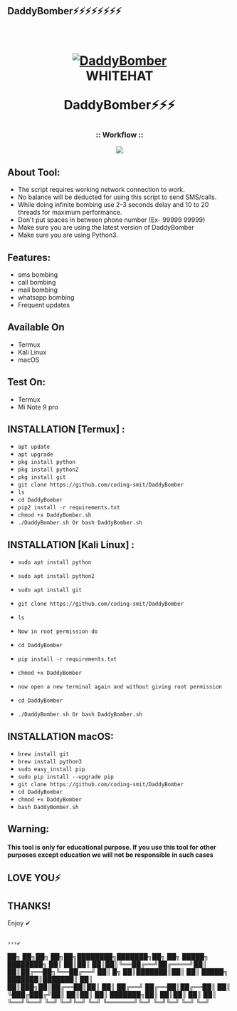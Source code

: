 ## DaddyBomber⚡⚡⚡⚡⚡⚡⚡⚡

<h1 align="center">
  <br>
  <a href="https://github.com/coding-smit/DaddyBomber"><img src="https://horoshop.ua/content/images/16/kak-sdelat-chtoby-pisma-ne-popadali-v-spam-11248663734326.jpg" alt="DaddyBomber"></a>
  <br>
  WHITEHAT 
  
  DaddyBomber⚡⚡⚡
  
</h1>



##

<h3 align="center">
:: Workflow ::
</h3>
<p align="center">
<img src="https://images.prismic.io/pepipost/e3269b46-fa9c-4a6f-945a-eccc268cd2dd_types+of+emails+scam.gif?auto=compress,format"/>
</p>
 

## About Tool:

- The script requires working network connection to work.
- No balance will be deducted for using this script to send SMS/calls.
- While doing infinite bombing use 2-3 seconds delay and 10 to 20 threads for maximum performance.
- Don't put spaces in between phone number (Ex- 99999 99999)
- Make sure you are using the latest version of DaddyBomber
- Make sure you are using Python3.

## Features:

- sms bombing
- call bombing
- mail bombing
- whatsapp bombing
- Frequent updates

## Available On
- Termux
- Kali Linux
- macOS


## Test On:
- Termux
- Mi Note 9 pro

## INSTALLATION [Termux] :

* `apt update`
* `apt upgrade`
* `pkg install python`
* `pkg install python2`
* `pkg install git`
* `git clone https://github.com/coding-smit/DaddyBomber`
* `ls`
* `cd DaddyBomber`
* `pip2 install -r requirements.txt`
* `chmod +x DaddyBomber.sh`
* `./DaddyBomber.sh Or bash DaddyBomber.sh`

## INSTALLATION [Kali Linux] :

* `sudo apt install python`
* `sudo apt install python2`
* `sudo apt install git`
* `git clone https://github.com/coding-smit/DaddyBomber`
* `ls`
* `Now in root permission do`
* `cd DaddyBomber`
* `pip install -r requirements.txt`
* `chmod +x DaddyBomber`

* `now open a new terminal again and without giving root permission` 
* `cd DaddyBomber`
* `./DaddyBomber.sh Or bash DaddyBomber.sh`

## INSTALLATION macOS:

* `brew install git`
* `brew install python3`
* `sudo easy_install pip`
* `sudo pip install --upgrade pip`
* `git clone https://github.com/coding-smit/DaddyBomber`
* `cd DaddyBomber`
* `chmod +x DaddyBomber`
* `bash DaddyBomber.sh`


## Warning:
#### This tool is only for educational purpose. If you use this tool for other purposes except education we will not be responsible in such cases
  
  

## LOVE YOU⚡

  



 ## THANKS!  
   Enjoy ✔
 ## 
    ⚡⚡⚡✔
    
██╗    ██╗██╗  ██╗██╗████████╗███████╗██╗  ██╗ █████╗ ████████╗
██║    ██║██║  ██║██║╚══██╔══╝██╔════╝██║  ██║██╔══██╗╚══██╔══╝
██║ █╗ ██║███████║██║   ██║   █████╗  ███████║███████║   ██║   
██║███╗██║██╔══██║██║   ██║   ██╔══╝  ██╔══██║██╔══██║   ██║   
╚███╔███╔╝██║  ██║██║   ██║   ███████╗██║  ██║██║  ██║   ██║   
 ╚══╝╚══╝ ╚═╝  ╚═╝╚═╝   ╚═╝   ╚══════╝╚═╝  ╚═╝╚═╝  ╚═╝   ╚═╝

